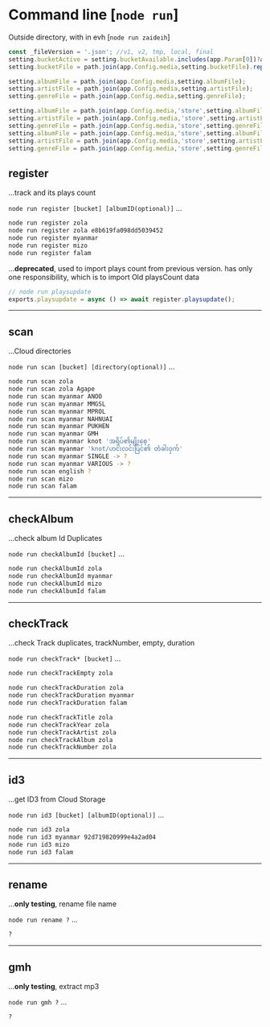 # Command line [`node run`]

Outside directory, with in evh [`node run zaideih`]

```js
const _fileVersion = '.json'; //v1, v2, tmp, local, final
setting.bucketActive = setting.bucketAvailable.includes(app.Param[0])?app.Param[0]:null;
setting.bucketFile = path.join(app.Config.media,setting.bucketFile).replace('?',setting.bucketActive||'tmp');

setting.albumFile = path.join(app.Config.media,setting.albumFile);
setting.artistFile = path.join(app.Config.media,setting.artistFile);
setting.genreFile = path.join(app.Config.media,setting.genreFile);

setting.albumFile = path.join(app.Config.media,'store',setting.albumFile);
setting.artistFile = path.join(app.Config.media,'store',setting.artistFile);
setting.genreFile = path.join(app.Config.media,'store',setting.genreFile);
setting.albumFile = path.join(app.Config.media,'store',setting.albumFile).replace('.json',_fileVersion);
setting.artistFile = path.join(app.Config.media,'store',setting.artistFile).replace('.json',_fileVersion);
setting.genreFile = path.join(app.Config.media,'store',setting.genreFile).replace('.json',_fileVersion);
```

## register

...track and its plays count

`node run register [bucket] [albumID(optional)]`
...

```bash
node run register zola
node run register zola e8b619fa098dd5039452
node run register myanmar
node run register mizo
node run register falam
```

...**deprecated**, used to import plays count from previous version. has only one responsibility, which is to import Old playsCount data

```js
// node run playsupdate
exports.playsupdate = async () => await register.playsupdate();
```

---

## scan

...Cloud directories

`node run scan [bucket] [directory(optional)]`
...

```bash
node run scan zola
node run scan zola Agape
node run scan myanmar ANOO
node run scan myanmar MMGSL
node run scan myanmar MPROL
node run scan myanmar NAHNUAI
node run scan myanmar PUKHEN
node run scan myanmar GMH
node run scan myanmar knot 'အရိပ်၏မျိုးစေ့'
node run scan myanmar 'knot/ဟင်းလင်းပြင်၏ တံခါးဝှက်'
node run scan myanmar SINGLE -> ?
node run scan myanmar VARIOUS -> ?
node run scan english ?
node run scan mizo
node run scan falam
```

---

## checkAlbum

...check album Id Duplicates

`node run checkAlbumId [bucket]`
...

```bash
node run checkAlbumId zola
node run checkAlbumId myanmar
node run checkAlbumId mizo
node run checkAlbumId falam
```

---

## checkTrack

...check Track duplicates, trackNumber, empty, duration

`node run checkTrack* [bucket]`
...

```bash
node run checkTrackEmpty zola

node run checkTrackDuration zola
node run checkTrackDuration myanmar
node run checkTrackDuration falam

node run checkTrackTitle zola
node run checkTrackYear zola
node run checkTrackArtist zola
node run checkTrackAlbum zola
node run checkTrackNumber zola
```

---

## id3

...get ID3 from Cloud Storage

`node run id3 [bucket] [albumID(optional)]`
...

```bash
node run id3 zola
node run id3 myanmar 92d719820999e4a2ad04
node run id3 mizo
node run id3 falam
```

---

## rename

...**only testing**, rename file name

`node run rename ?`
...

```bash
?
```

---

## gmh

...**only testing**, extract mp3

`node run gmh ?`
...

```bash
?
```
